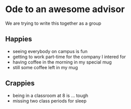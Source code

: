# Ode to an awesome advisor
We are trying to write this together as a group


## Happies

- seeing everybody on campus is fun
- getting to work part-time for the company I intered for
- having coffee in the morning in my special mug
- still some coffee left in my mug

## Crappies

- being in a classroom at 8 is ... tough
- missing two class periods for sleep
